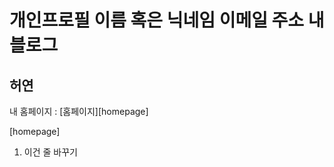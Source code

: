 개인프로필
이름 혹은 닉네임
이메일 주소
내 블로그
=======================
허연
----------------------
내 홈페이지 : [홈페이지][homepage]

[homepage] 
1. 이건 줄 바꾸기